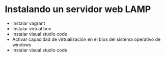 # Instalando un servidor web LAMP
- Instalar vagrant
- Instalar virtual box
- Instalar visual studio code
- Activar capacidad de virtualización en el bios del sistema operativo de windows
- Instalar visual studio code